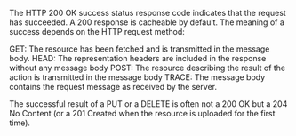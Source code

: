 The HTTP 200 OK success status response code indicates that the request has succeeded. A 200 response is cacheable by default.
The meaning of a success depends on the HTTP request method:

  GET: The resource has been fetched and is transmitted in the message body.
  HEAD: The representation headers are included in the response without any message body
  POST: The resource describing the result of the action is transmitted in the message body
  TRACE: The message body contains the request message as received by the server.

The successful result of a PUT or a DELETE is often not a 200 OK but a 204 No Content (or a 201 Created when the resource is uploaded for the first time).
